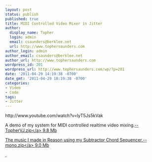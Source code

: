```yaml
---
layout: post
status: publish
published: true
title: MIDI Controlled Video Mixer in Jitter
author:
  display_name: Topher
  login: admin
  email: csaunders@berklee.net
  url: http://www.tophersaunders.com
author_login: admin
author_email: csaunders@berklee.net
author_url: http://www.tophersaunders.com
wordpress_id: 201
wordpress_url: http://www.tophersaunders.com/wp/?p=201
date: '2011-04-29 14:19:38 -0700'
date_gmt: '2011-04-29 18:19:38 -0700'
categories:
- Video
- Code
tags:
- Jitter
---
```

<p>http:&#47;&#47;www.youtube.com&#47;watch?v=lyT5Js5kVak</p>
<p>A demo of my system for MIDI controlled realtime video mixing.<a href="http:&#47;&#47;www.tophersaunders.com&#47;VJ&#47;TopherVJ.zip">-- TopherVJ.zip<&#47;a> 9.8 Mb</p>
<p>The music I made in Reason using my Subtractor Chord Sequencer.--<a href="http:&#47;&#47;www.tophersaunders.com&#47;max&#47;mono.zip">mono.zip<&#47;a> 9.0 Mb</p>
<p>&nbsp;</p>
